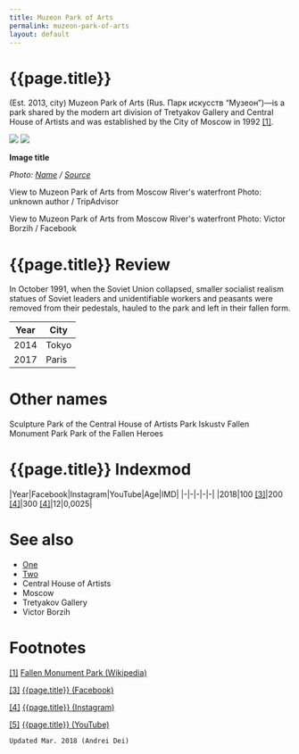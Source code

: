 ```yaml
---
title: Muzeon Park of Arts
permalink: muzeon-park-of-arts
layout: default
---
```


# {{page.title}}

(Est. 2013, city) Muzeon Park of Arts (Rus. Парк искусств “Музеон”)—is a park shared by the modern art division of Tretyakov Gallery and Central House of Artists and was established by the City of Moscow in 1992 <span id="a1">[\[1\]](#f1)</span>.

![](/encyclopedia/images/muzeon-1.jpg)
![](/encyclopedia/images/muzeon-1.jpg)


**Image title**

*Photo: [Name](index) / [Source](index)*

View to Muzeon Park of Arts from Moscow River's waterfront
Photo: unknown author / TripAdvisor

View to Muzeon Park of Arts from Moscow River's waterfront
Photo: Victor Borzih / Facebook

# {{page.title}} Review

In October 1991, when the Soviet Union collapsed, smaller socialist realism statues of Soviet leaders and unidentifiable workers and peasants were removed from their pedestals, hauled to the park and left in their fallen form.

|Year|City|
|-|-|
|2014|Tokyo|
|2017|Paris|

# Other names

Sculpture Park of the Central House of Artists
Park Iskustv
Fallen Monument Park
Park of the Fallen Heroes

# {{page.title}} Indexmod

|Year|Facebook|Instagram|YouTube|Age|IMD|
|-|-|-|-|-|
|2018|100 <span id="a3">[\[3\]](#f3)</span>|200 <span id="a4">[\[4\]](#f4)</span>|300 <span id="a4">[\[4\]](#f4)</span>|12|0,0025|


# See also

+ [One](index)
+ [Two](index)
+ Central House of Artists
+ Moscow
+ Tretyakov Gallery
+ Victor Borzih

# Footnotes

[[1]](#a1) <span id="f1"></span> [Fallen Monument Park (Wikipedia)](https://en.wikipedia.org/wiki/Fallen_Monument_Park)

[[3]](#a3) <span id="f3"></span> [{{page.title}} (Facebook)](https://en.wikipedia.org/wiki/Fallen_Monument_Park)

[[4]](#a4) <span id="f4"></span> [{{page.title}} (Instagram)](index)

[[5]](#a5) <span id="f5"></span> [{{page.title}} (YouTube)](index)

`Updated Mar. 2018 (Andrei Dei)`
